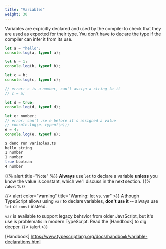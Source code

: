 ```yaml
---
title: "Variables"
weight: 30
---
```


Variables are explicitly declared and used by the compiler to check that they
are used as expected for their type. You don't have to declare the type if the
compiler can infer it from its use.

```js
let a = "hello";
console.log(a, typeof a);

let b = 1;
console.log(b, typeof b);

let c = b;
console.log(c, typeof c);

// error: c is a number, can't assign a string to it
// c = a;

let d = true;
console.log(d, typeof d);

let e: number;
// error: can't use e before it's assigned a value
// console.log(e, typeof(e));
e = 4;
console.log(e, typeof e);
```

```sh
$ deno run variables.ts 
hello string
1 number
1 number
true boolean
4 number
```

{{% alert title="Note" %}}
**Always** use `let` to declare a variable **unless** you know the value is
constant, which we'll discuss in the next section.
{{% /alert %}}

{{< alert color="warning" title="Warning: let vs. var" >}}
Although TypeScript allows using `var` to declare variables, **don't use it** --
always use `let` or `const` instead.

`var` is available to support legacy behavior from older JavaScript, but it's
use is problematic in modern TypeScript. Read the
[Handbook] to dig deeper.
{{< /alert >}}

[Handbook]
https://www.typescriptlang.org/docs/handbook/variable-declarations.html
